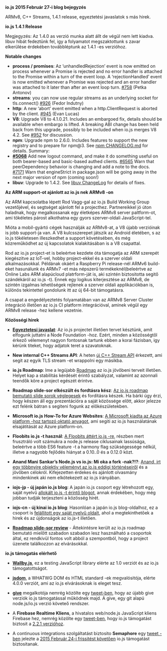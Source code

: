 **io.js 2015 Február 27-i blog bejegyzés**

ARMv8, C++ Streams, 1.4.1 release, egyeztetési javaslatok s más hirek.

**io.js 1.4.1 Release**

Megjegyzés: Az 1.4.0 as verzió munka alatt állt de végül nem lett kiadva. 
libuv hibát fedeztünk fel, igy a folyamatot megszaktottunk s zavar elkerülése érdekében továbbléptunk az 1.4.1 -es verzióhoz. 

**Notable changes**

* **process / promises**: Az ’unhandledRejection’ event is now emitted on process whenever a Promise is rejected and no error handler is attached to the Promise within a turn of the event loop. A ‘rejectionHandled’ event is now emitted whenever a Promise was rejected and an error handler was attached to it later than after an event loop turn. [#758](https://www.google.com/url?q=https%3A%2F%2Fgithub.com%2Fiojs%2Fio.js%2Fpull%2F758&sa=D&sntz=1&usg=AFQjCNGrDsFkeWhkGJZSFWXgR2VezqDaGA) (Petka Antonov)
* **streams**: you can now use regular streams as an underlying socket for tls.connect() [#926](https://www.google.com/url?q=https%3A%2F%2Fgithub.com%2Fiojs%2Fio.js%2Fpull%2F926&sa=D&sntz=1&usg=AFQjCNHyImaayqtgEJ9BWLuSIBMEhbbdVA) (Fedor Indutny)
* **http**: A new ‘abort’ event emitted when a http.ClientRequest is aborted by the client. [#945](https://www.google.com/url?q=https%3A%2F%2Fgithub.com%2Fiojs%2Fio.js%2Fpull%2F945&sa=D&sntz=1&usg=AFQjCNGLuclBExooJFY2h3CkzrU-RRdUNg) (Evan Lucas)
* **V8**: Upgrade V8 to 4.1.0.21. Includes an embargoed fix, details should be available when embargo is lifted. A breaking ABI change has been held back from this upgrade, possibly to be included when io.js merges V8 4.2. See [#952](https://www.google.com/url?q=https%3A%2F%2Fgithub.com%2Fiojs%2Fio.js%2Fpull%2F952&sa=D&sntz=1&usg=AFQjCNHsYmLv-88p3W1SGOzIjBVr2czeLw) for discussion.
* **npm**: Upgrade npm to 2.6.0. Includes features to support the new registry and to prepare for npm@3. See [npm CHANGELOG.md](https://www.google.com/url?q=https%3A%2F%2Fgithub.com%2Fnpm%2Fnpm%2Fblob%2Fmaster%2FCHANGELOG.md%23v260-2015-02-12&sa=D&sntz=1&usg=AFQjCNHrI-F3UjduRZsYVUHWyjxgvOS7xA) for details. Summary:
* [**#5068**](https://www.google.com/url?q=https%3A%2F%2Fgithub.com%2Fnpm%2Fnpm%2Fissues%2F5068&sa=D&sntz=1&usg=AFQjCNEcepwnF10IfJnx_7XMNT8IxlGJKA) Add new logout command, and make it do something useful on both bearer-based and basic-based authed clients. [#6565](https://www.google.com/url?q=https%3A%2F%2Fgithub.com%2Fnpm%2Fnpm%2Fissues%2F6565&sa=D&sntz=1&usg=AFQjCNHzgjyXQFCTCakjSvFA7oRDzvnbaQ) Warn that peerDependency behavior is changing and add a note to the docs. [#7171](https://www.google.com/url?q=https%3A%2F%2Fgithub.com%2Fnpm%2Fnpm%2Fissues%2F7171&sa=D&sntz=1&usg=AFQjCNFWEjQLSUsXBV6p34n3DV6xMUUc7w) Warn that engineStrict in package.json will be going away in the next major version of npm (coming soon!)
* **libuv**: Upgrade to 1.4.2. See [libuv ChangeLog](https://www.google.com/url?q=https%3A%2F%2Fgithub.com%2Flibuv%2Flibuv%2Fblob%2Fv1.x%2FChangeLog&sa=D&sntz=1&usg=AFQjCNF2i5H9Jl5mwm5a9MTkW-RKdV9eIQ) for details of fixes.

**Az ARM support-ot ajánlott az io.js nek ARMv8 -on**

Az ARM kapcsolatba lépett Rod Vagg-gal az io.js Build Working Group vezetőjével, és segtséget ajánlott fel a projecthez. Partnereikkel jó úton haladnak, hogy megalkossanak egy életképes ARMv8 server paltform-ot, ami tökéletes párost alkothatna egy gyors szerver-oldali JavaScript-tel.

Mióta a mobil-gyártó cégek használják az ARMv8-at, a V8 újabb verzióinak is jobb support-ja van. A V8 kulcsszerepet játszik az Android életében, s az io.js tökéletesen illeszkedhet a support követésében, és még közreműködhet az új kapcsolatok kialakitásában is a V8 csapattal.  

Rod az io.js project-et is beleértve kezdete óta támogatja az ARM szerepét kiegészitve az IoT-vel, hobby project-ekkel és a szerver oldali alkalmazásokkal. Példának okáért a Raspberry Pi release-nél ARMv6 build-eket hasunálunk és ARMv7 -et más népszerű termékeknél(beleértve az Online Labs ARM alapúcloud platrform-ját is, aki szintén biztositotta segitő szándékáról az io.js -t).  Ennek egy logikus kiterjesztése az ARMv8, de szintén izgalmas lehetőségek rejlenek a szerver oldali applikációkban is, különös tekintettel gondolunk itt az új 64-bit támogatásra. 

A csapat a engedélyeztetés folyamatában van az ARMv8 Server Cluster integráció illetően az io.js CI platform integrációval, aminek végül egy ARMv8 release -hez kellene vezetnie.

**Közösségi hirek**

* **[Egyeztetesi javaslat](https://www.google.com/url?q=https%3A%2F%2Fgithub.com%2Fiojs%2Fio.js%2Fissues%2F978&sa=D&sntz=1&usg=AFQjCNFOzJhQjoxhNT6dEqWkxPorR_FAhw)**: Az io.js projectet illetően tervet késztünk, amit elfogunk juttatni a Node Foundation -hoz. Ezért, minden a közösségtől érkező vélemenyt nagyon fontosnak tartunk ebben a korai fázisban, igy kérünk titeket, hogy adjatok teret a szavatoknak.

* **New internal C++ Streams API**: A heten [új C++ Stream API](https://www.google.com/url?q=https%3A%2F%2Fgithub.com%2Fiojs%2Fio.js%2Fcommit%2Fb9686233fc0be679d7ba1262b611711629ee334e&sa=D&sntz=1&usg=AFQjCNEPX_bRZxtSut1p1cIXOHFy8bCtQw) érkezett, ami segit az egyik TLS stream -et wrappolni egy másikba.

* **io.js Roadmap**: Ime a legújabb [Roadmap](https://www.google.com/url?q=https%3A%2F%2Fgithub.com%2Fiojs%2Fio.js%2Fblob%2Fv1.x%2FROADMAP.md&sa=D&sntz=1&usg=AFQjCNHOdPnRo8spNnU12bdSxun4oha2pA) az io.js jövőbeni terveit illetően. Helyet kap a stabilitás kérdését érintő szabályzat, valamint az azonnali teendők köre a project egészét érintve.

* **Roadmap slide-sor elkészült és fordtásra kész**: [Az io.js roadmap bemutató slide sorok véglegesek](https://www.google.com/url?q=https%3A%2F%2Fgithub.com%2Fiojs%2Froadmap%2Fissues%2F18&sa=D&sntz=1&usg=AFQjCNGHQtuHfkXLcZ1XUq98P_hMFlwNFw) és forditásra készek. Ha bárki úgy érzi, hogy készen áll egy prezentációra a saját közössége előtt, akkor jelezze ezt felénk bátran s segiteni fogunk az előkészületekben.

* **Microsoft io.js How-To for Azure Websites**: [A Microsoft kiadta az Azure platform -hoz tartozó oktató anyagot](http://www.google.com/url?q=http%3A%2F%2Fazure.microsoft.com%2Fen-us%2Fdocumentation%2Farticles%2Fweb-sites-nodejs-iojs%2F&sa=D&sntz=1&usg=AFQjCNHGw9YvP_ZWImfk64a4qdT63VGylg), ami segiti az io.js használatának elsajátitását az Azure platform-on. 

* **Floobits io.js -t használ**:  [A Floobits áttért io.js -re](https://news.floobits.com/2015/02/23/on-moving-to-io.js/), részben mert frusztráló volt számukra a node.js release ciklusainak lassúsága, beleértve a több ES6 feature -t a harmony flag szükségessége nélkül, illetve a nagyobb fejlődés hiányat a 0.10..0 és a 0.12.0 közt.

* **Anand Mani Sankar’s Node.js vs io.js: Mi oka a fork -nak?!?**: [Anand, irt egy többnyire objektiv véleményt az io.js eddigi történéseiről](http://www.google.com/url?q=http%3A%2F%2Fanandmanisankar.com%2Fposts%2Fnodejs-iojs-why-the-fork%2F%23.VO82hE60PVw.twitter&sa=D&sntz=1&usg=AFQjCNFIXWcCll74aHXBZeiUf1QolsGZ5w) és a jövőben célokról. Kifejezetten érdekes és ajánlott olvasmány mindenkinek aki nem elkötekezett az io.js irányában. 

* **iojs-jp - új japán io.js blog**: A japán io.js csoport egy létrehozott egy, saját nyelvű [allokált io.js -t érintő blogot](http://www.google.com/url?q=http%3A%2F%2Fblog.iojs.jp%2F&sa=D&sntz=1&usg=AFQjCNH2MvG-JqduDayGLYmWfc6p8qMLnA), annak érdekében, hogy még jobban tudják terjeszteni a közösség hirét.

* **iojs-cn - új kinai io.js blog**: Hasonlóan a japán io.js blog-oldalhoz, ez a csoport is [felállitott egy saját nyelvű oldalt](http://www.google.com/url?q=http%3A%2F%2Fcn.iojs.org%2F&sa=D&sntz=1&usg=AFQjCNH8xlZ0XzKsD7CrzbroHU5SV14PHQ), ahol a megtekinthetőek a hirek és az újdonságok az io.js-t illetően. 

* **[Roadmap slide-sor review](https://www.youtube.com/watch?v=etI_UD4wXlo)** - Áttekintésre került az io.js roadmap bemutató mielőtt szabadon szabadon lesz használható a csoportok által, ez rendkivül fontos volt abból a szempontból, hogy a project üzenete találkozzon az elvárásokkal.

**io.js támogatás elérhető**

* **[Wallby.js](http://www.google.com/url?q=http%3A%2F%2Fwallabyjs.com%2F&sa=D&sntz=1&usg=AFQjCNEMz30psv0ejZpAaJkvrrJwbe2gCQ)**, ez a testing JavaScript library elérte az 1.0 verziót és az io.js támogatottságot.

* **[jsdom](https://www.google.com/url?q=https%3A%2F%2Fgithub.com%2Ftmpvar%2Fjsdom&sa=D&sntz=1&usg=AFQjCNH_Dit-bvVWStAIV-xoMEYeBchS0A)**, a WHATWG DOM és HTML standard -ek megvalósitója, elérte 4.0.0 verziót, ami az io.js elvárásoknak is eleget tesz.

* **[give](https://www.google.com/url?q=https%3A%2F%2Fgithub.com%2Fmmalecki%2Fgive&sa=D&sntz=1&usg=AFQjCNEtnJZKP-zG_mY8KEpoxnF2xVZbRA)** megalkotója nemrég közölte egy [tweet-ben](https://www.google.com/url?q=https%3A%2F%2Ftwitter.com%2Fmaciejmalecki%2Fstatus%2F569629100215816192&sa=D&sntz=1&usg=AFQjCNHzGZxe4YSrI2Q9ZLRRLTILrE95rQ), hogy az újabb give verziók io.js támogatással működnek majd. A give, egy git alapú node.js/io.js verzió követeő rendszer.

* A **Firebase Realtime Kliens**, a hivatalos web/node.js JavaScript kliens Firebase hez, nemrég közölte egy [tweet-ben](https://www.google.com/url?q=https%3A%2F%2Ftwitter.com%2FFirebaseRelease%2Fstatus%2F570000737343647744&sa=D&sntz=1&usg=AFQjCNHDLhmcl20SZuUBPZs_Kc9qCgvfSQ), hogy io.js támogatást biztosit a [2.2.1 verzióhoz](https://www.google.com/url?q=https%3A%2F%2Fwww.firebase.com%2Fdocs%2Fweb%2Fchangelog.html%23section-realtime-client&sa=D&sntz=1&usg=AFQjCNFcjv7E698eXaHV7nfRDSZKbUdTVw). 

* A continuous integrations szolgáltatást biztosito **Semaphore** egy [tweet -ben](https://www.google.com/url?q=https%3A%2F%2Ftwitter.com%2Fsemaphoreapp%2Fstatus%2F570987355005431809&sa=D&sntz=1&usg=AFQjCNFEsTUf27A6m0xU8eUcjPfMQyiJdg) jelezte a [2015 Február 24-i frissitést követően](https://www.google.com/url?q=https%3A%2F%2Fsemaphoreapp.com%2Fblog%2F2015%2F02%2F17%2Fplatform-update-on-february-24th.html%3Futm_source%3Dtwitter%26utm_medium%3Dsocial%26utm_content%3Dplatform_update_launch%26utm_campaign%3Dplatformupdate&sa=D&sntz=1&usg=AFQjCNHNa2lUgZaypv-7JPoHUBoBYPLVSQ) io.js támogatást biztositanak. 



